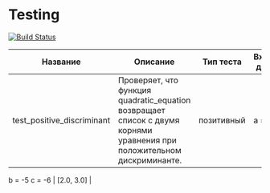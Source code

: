 # Testing

[![Build Status](https://github.com/ShemyakinaVeronika/Testing/actions/workflows/testing.yml/badge.svg?branch=main)](https://github.com/ShemyakinaVeronika/Testing/actions/workflows/testing.yml)

| Название | Описание|Тип теста| Входные данные | Ожидаемый результат|
|---|---|---|---|---|
| test_positive_discriminant | Проверяет, что функция quadratic_equation возвращает список с двумя корнями уравнения при положительном дискриминанте. | позитивный | a = 1
b = -5
c = -6 | [2.0, 3.0] |
